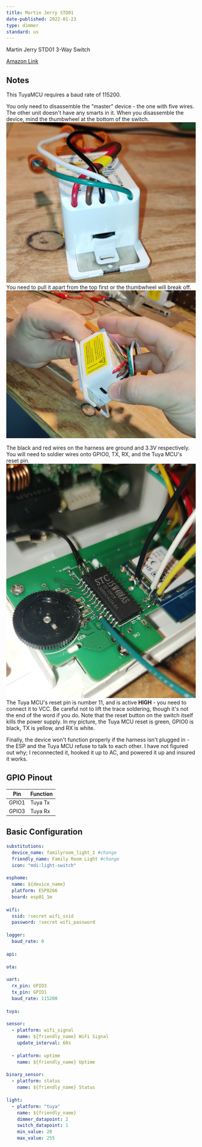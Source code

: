 ```yaml
---
title: Martin Jerry STD01
date-published: 2022-01-23
type: dimmer
standard: us
---
```


Martin Jerry STD01 3-Way Switch

[Amazon Link](https://amzn.to/3Mik8su)

## Notes

This TuyaMCU requires a baud rate of 115200.

You only need to disassemble the "master" device - the one with five wires.  The other unit doesn't have any smarts in it.  When you disassemble the device, mind the thumbwheel at the bottom of the switch.
![image](External_Thumbwheel.jpg)
You need to pull it apart from the top first or the thumbwheel will break off.
![image](Opening_Switch.jpg)

The black and red wires on the harness are ground and 3.3V respectively.
You will need to soldier wires onto GPIO0, TX, RX, and the Tuya MCU's reset pin.
![image](Wires_Soldered.jpg)
The Tuya MCU's reset pin is number 11, and is active **HIGH** - you need to connect it to VCC.  Be careful not to lift the trace soldering, though it's not the end of the word if you do.
Note that the reset button on the switch itself kills the power supply.  In my picture, the Tuya MCU reset is green, GPIO0 is black, TX is yellow, and RX is white.

Finally, the device won't function properly if the harness isn't plugged in - the ESP and the Tuya MCU refuse to talk to each other.  I have not figured out why; I reconnected it, hooked it up to AC, and powered it up and insured it works.

## GPIO Pinout

| Pin   | Function |
| ----- | -------- |
| GPIO1 | Tuya Tx  |
| GPIO3 | Tuya Rx  |

## Basic Configuration

```yaml
substitutions:
  device_name: familyroom_light_1 #change
  friendly_name: Family Room Light #change
  icon: "mdi:light-switch"

esphome:
  name: ${device_name}
  platform: ESP8266
  board: esp01_1m

wifi:
  ssid: !secret wifi_ssid
  password: !secret wifi_password

logger:
  baud_rate: 0

api:

ota:

uart:
  rx_pin: GPIO3
  tx_pin: GPIO1
  baud_rate: 115200

tuya:

sensor:
  - platform: wifi_signal
    name: ${friendly_name} WiFi Signal
    update_interval: 60s

  - platform: uptime
    name: ${friendly_name} Uptime

binary_sensor:
  - platform: status
    name: ${friendly_name} Status

light:
  - platform: "tuya"
    name: ${friendly_name}
    dimmer_datapoint: 2
    switch_datapoint: 1
    min_value: 20
    max_value: 255
```
